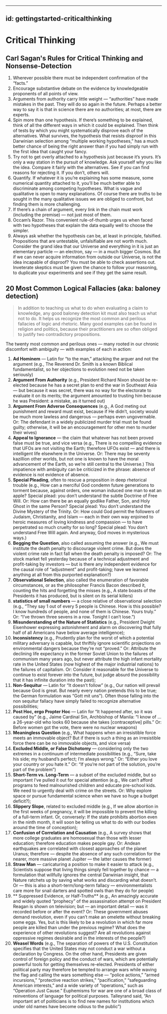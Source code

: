 
---
id: gettingstarted-criticalthinking
---

# Critical Thinking

## Carl Sagan's Rules for Critical Thinking and Nonsense-Detection

1.  Wherever possible there must be independent confirmation of the “facts.”
2. Encourage substantive debate on the evidence by knowledgeable proponents of all points of view.
3. Arguments from authority carry little weight — “authorities” have made mistakes in the past. They will do so again in the future. Perhaps a better way to say it is that in science there are no authorities; at most, there are experts.
4. Spin more than one hypothesis. If there’s something to be explained, think of all the different ways in which it could be explained. Then think of tests by which you might systematically disprove each of the alternatives. What survives, the hypothesis that resists disproof in this Darwinian selection among “multiple working hypotheses,” has a much better chance of being the right answer than if you had simply run with the first idea that caught your fancy.
5. Try not to get overly attached to a hypothesis just because it’s yours. It’s only a way station in the pursuit of knowledge. Ask yourself why you like the idea. Compare it fairly with the alternatives. See if you can find reasons for rejecting it. If you don’t, others will.
6. Quantify. If whatever it is you’re explaining has some measure, some numerical quantity attached to it, you’ll be much better able to discriminate among competing hypotheses. What is vague and qualitative is open to many explanations. Of course there are truths to be sought in the many qualitative issues we are obliged to confront, but finding them is more challenging.
7. If there’s a chain of argument, every link in the chain must work (including the premise) — not just most of them.
8. Occam’s Razor. This convenient rule-of-thumb urges us when faced with two hypotheses that explain the data equally well to choose the simpler.
9. Always ask whether the hypothesis can be, at least in principle, falsified. Propositions that are untestable, unfalsifiable are not worth much. Consider the grand idea that our Universe and everything in it is just an elementary particle — an electron, say — in a much bigger Cosmos. But if we can never acquire information from outside our Universe, is not the idea incapable of disproof? You must be able to check assertions out. Inveterate skeptics must be given the chance to follow your reasoning, to duplicate your experiments and see if they get the same result.

## 20 Most Common Logical Fallacies (aka: baloney detection)

>In addition to teaching us what to do when evaluating a claim to knowledge, any good baloney detection kit must also teach us what not to do. It helps us recognize the most common and perilous fallacies of logic and rhetoric. Many good examples can be found in religion and politics, because their practitioners are so often obliged to justify two contradictory propositions.

The twenty most common and perilous ones — many rooted in our chronic discomfort with ambiguity — with examples of each in action:

1. **Ad Hominem** — Latin for “to the man,” attacking the arguer and not the argument (e.g., The Reverend Dr. Smith is a known Biblical fundamentalist, so her objections to evolution need not be taken seriously)
2. **Argument From Authority** (e.g., President Richard Nixon should be re-elected because he has a secret plan to end the war in Southeast Asia — but because it was secret, there was no way for the electorate to evaluate it on its merits; the argument amounted to trusting him because he was President: a mistake, as it turned out)
3. **Argument From Adverse Consequences** (e.g., A God meting out punishment and reward must exist, because if He didn’t, society would be much more lawless and dangerous — perhaps even ungovernable. Or: The defendant in a widely publicized murder trial must be found guilty; otherwise, it will be an encouragement for other men to murder their wives)
4. **Appeal to Ignorance** — the claim that whatever has not been proved false must be true, and vice versa (e.g., There is no compelling evidence that UFOs are not visiting the Earth; therefore UFOs exist — and there is intelligent life elsewhere in the Universe. Or: There may be seventy kazillion other worlds, but not one is known to have the moral advancement of the Earth, so we’re still central to the Universe.) This impatience with ambiguity can be criticized in the phrase: absence of evidence is not evidence of absence.
5. **Special Pleading**, often to rescue a proposition in deep rhetorical trouble (e.g., How can a merciful God condemn future generations to torment because, against orders, one woman induced one man to eat an apple? Special plead: you don’t understand the subtle Doctrine of Free Will. Or: How can there be an equally godlike Father, Son, and Holy Ghost in the same Person? Special plead: You don’t understand the Divine Mystery of the Trinity. Or: How could God permit the followers of Judaism, Christianity, and Islam — each in their own way enjoined to heroic measures of loving kindness and compassion — to have perpetrated so much cruelty for so long? Special plead: You don’t understand Free Will again. And anyway, God moves in mysterious ways.)
6. **Begging the Question**, also called assuming the answer (e.g., We must institute the death penalty to discourage violent crime. But does the violent crime rate in fact fall when the death penalty is imposed? Or: The stock market fell yesterday because of a technical adjustment and profit-taking by investors — but is there any independent evidence for the causal role of “adjustment” and profit-taking; have we learned anything at all from this purported explanation?)
7. **Observational Selection**, also called the enumeration of favorable circumstances, or as the philosopher Francis Bacon described it, counting the hits and forgetting the misses (e.g., A state boasts of the Presidents it has produced, but is silent on its serial killers)
8. **statistics of small numbers** — a close relative of observational selection (e.g., “They say 1 out of every 5 people is Chinese. How is this possible? I know hundreds of people, and none of them is Chinese. Yours truly.” Or: “I’ve thrown three sevens in a row. Tonight I can’t lose.”)
9. **Misunderstanding of the Nature of Statistics** (e.g., President Dwight Eisenhower expressing astonishment and alarm on discovering that fully half of all Americans have below average intelligence);
10. **Inconsistency** (e.g., Prudently plan for the worst of which a potential military adversary is capable, but thriftily ignore scientific projections on environmental dangers because they’re not “proved.” Or: Attribute the declining life expectancy in the former Soviet Union to the failures of communism many years ago, but never attribute the high infant mortality rate in the United States (now highest of the major industrial nations) to the failures of capitalism. Or: Consider it reasonable for the Universe to continue to exist forever into the future, but judge absurd the possibility that it has infinite duration into the past);
11. **Non-Sequitur** — Latin for “It doesn’t follow” (e.g., Our nation will prevail because God is great. But nearly every nation pretends this to be true; the German formulation was “Gott mit uns”). Often those falling into the non sequitur fallacy have simply failed to recognize alternative possibilities;
12. **Post Hoc, ergo Propter Hoc** — Latin for “It happened after, so it was caused by” (e.g., Jaime Cardinal Sin, Archbishop of Manila: “I know of … a 26-year-old who looks 60 because she takes [contraceptive] pills.” Or: Before women got the vote, there were no nuclear weapons)
13. **Meaningless Question** (e.g., What happens when an irresistible force meets an immovable object? But if there is such a thing as an irresistible force there can be no immovable objects, and vice versa)
14. **Excluded Middle, or False Dichotomy** — considering only the two extremes in a continuum of intermediate possibilities (e.g., “Sure, take his side; my husband’s perfect; I’m always wrong.” Or: “Either you love your country or you hate it.” Or: “If you’re not part of the solution, you’re part of the problem”)
15. **Short-Term vs. Long-Term** — a subset of the excluded middle, but so important I’ve pulled it out for special attention (e.g., We can’t afford programs to feed malnourished children and educate pre-school kids. We need to urgently deal with crime on the streets. Or: Why explore space or pursue fundamental science when we have so huge a budget deficit?);
16. **Slippery Slope**, related to excluded middle (e.g., If we allow abortion in the first weeks of pregnancy, it will be impossible to prevent the killing of a full-term infant. Or, conversely: If the state prohibits abortion even in the ninth month, it will soon be telling us what to do with our bodies around the time of conception);
17. **Confusion of Correlation and Causation** (e.g., A survey shows that more college graduates are homosexual than those with lesser education; therefore education makes people gay. Or: Andean earthquakes are correlated with closest approaches of the planet Uranus; therefore — despite the absence of any such correlation for the nearer, more massive planet Jupiter — the latter causes the former)
18. **Straw Man** — caricaturing a position to make it easier to attack (e.g., Scientists suppose that living things simply fell together by chance — a formulation that willfully ignores the central Darwinian insight, that Nature ratchets up by saving what works and discarding what doesn’t. Or — this is also a short-term/long-term fallacy — environmentalists care more for snail darters and spotted owls than they do for people)
19. ** Suppressed Evidence, or Half-Truths** (e.g., An amazingly accurate and widely quoted “prophecy” of the assassination attempt on President Reagan is shown on television; but — an important detail — was it recorded before or after the event? Or: These government abuses demand revolution, even if you can’t make an omelette without breaking some eggs. Yes, but is this likely to be a revolution in which far more people are killed than under the previous regime? What does the experience of other revolutions suggest? Are all revolutions against oppressive regimes desirable and in the interests of the people?)
20. **Weasel Words** (e.g., The separation of powers of the U.S. Constitution specifies that the United States may not conduct a war without a declaration by Congress. On the other hand, Presidents are given control of foreign policy and the conduct of wars, which are potentially powerful tools for getting themselves re-elected. Presidents of either political party may therefore be tempted to arrange wars while waving the flag and calling the wars something else — “police actions,” “armed incursions,” “protective reaction strikes,” “pacification,” “safeguarding American interests,” and a wide variety of “operations,” such as “Operation Just Cause.” Euphemisms for war are one of a broad class of reinventions of language for political purposes. Talleyrand said, “An important art of politicians is to find new names for institutions which under old names have become odious to the public”)